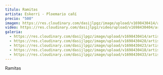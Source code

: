 ```yaml
---
titulo: Ramitas
artista: Eskerri - Ploemario cañí
precio: "500"
imagen: https://res.cloudinary.com/dasijlpgz/image/upload/v1698430414/artistas/Eskerri%20-%20Ploemario%20ca%C3%B1%C3%AD/22_Ramitas/P1070476.jpg
video: https://res.cloudinary.com/dasijlpgz/video/upload/v1698430404/artistas/Eskerri%20-%20Ploemario%20ca%C3%B1%C3%AD/22_Ramitas/Sin_t%C3%ADtulo.mp4
galeria:
  - https://res.cloudinary.com/dasijlpgz/image/upload/v1698430414/artistas/Eskerri%20-%20Ploemario%20ca%C3%B1%C3%AD/22_Ramitas/P1070476.jpg
  - https://res.cloudinary.com/dasijlpgz/image/upload/v1698430428/artistas/Eskerri%20-%20Ploemario%20ca%C3%B1%C3%AD/22_Ramitas/P1070483.jpg
  - https://res.cloudinary.com/dasijlpgz/image/upload/v1698430423/artistas/Eskerri%20-%20Ploemario%20ca%C3%B1%C3%AD/22_Ramitas/P1070480.jpg
  - https://res.cloudinary.com/dasijlpgz/image/upload/v1698430418/artistas/Eskerri%20-%20Ploemario%20ca%C3%B1%C3%AD/22_Ramitas/P1070478.jpg
  - https://res.cloudinary.com/dasijlpgz/image/upload/v1698430433/artistas/Eskerri%20-%20Ploemario%20ca%C3%B1%C3%AD/22_Ramitas/P1070485.jpg
---
```

Ramitas
